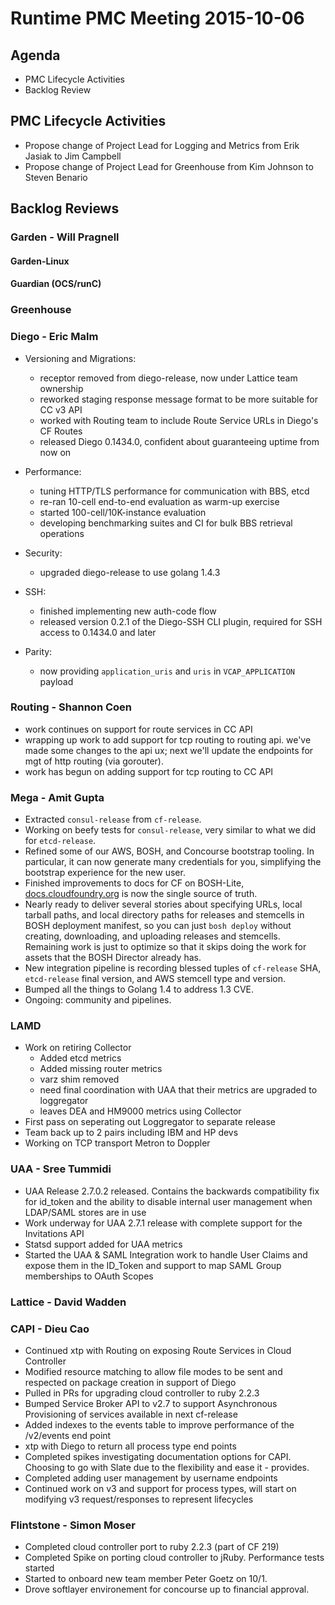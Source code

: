 # Runtime PMC Meeting 2015-10-06

## Agenda
* PMC Lifecycle Activities
* Backlog Review

## PMC Lifecycle Activities
* Propose change of Project Lead for Logging and Metrics from Erik Jasiak to Jim Campbell
* Propose change of Project Lead for Greenhouse from Kim Johnson to Steven Benario

## Backlog Reviews

### Garden - Will Pragnell

#### Garden-Linux

#### Guardian (OCS/runC)

### Greenhouse 

### Diego - Eric Malm

- Versioning and Migrations:
	- receptor removed from diego-release, now under Lattice team ownership
	- reworked staging response message format to be more suitable for CC v3 API
	- worked with Routing team to include Route Service URLs in Diego's CF Routes
	- released Diego 0.1434.0, confident about guaranteeing uptime from now on

- Performance:
	- tuning HTTP/TLS performance for communication with BBS, etcd
	- re-ran 10-cell end-to-end evaluation as warm-up exercise
	- started 100-cell/10K-instance evaluation
	- developing benchmarking suites and CI for bulk BBS retrieval operations

- Security:
	- upgraded diego-release to use golang 1.4.3

- SSH:
	- finished implementing new auth-code flow
	- released version 0.2.1 of the Diego-SSH CLI plugin, required for SSH access to 0.1434.0 and later

- Parity:
	- now providing `application_uris` and `uris` in `VCAP_APPLICATION` payload

### Routing - Shannon Coen

- work continues on support for route services in CC API
- wrapping up work to add support for tcp routing to routing api. we've made some changes to the api ux; next we'll update the endpoints for mgt of http routing (via gorouter).
- work has begun on adding support for tcp routing to CC API

### Mega - Amit Gupta
* Extracted `consul-release` from `cf-release`.
* Working on beefy tests for `consul-release`, very similar to what we did for `etcd-release`.
* Refined some of our AWS, BOSH, and Concourse bootstrap tooling.  In particular, it can now generate many credentials for you, simplifying the bootstrap experience for the new user.
* Finished improvements to docs for CF on BOSH-Lite, [docs.cloudfoundry.org](https://docs.cloudfoundry.org) is now the single source of truth.
* Nearly ready to deliver several stories about specifying URLs, local tarball paths, and local directory paths for releases and stemcells in BOSH deployment manifest, so you can just `bosh deploy` without creating, downloading, and uploading releases and stemcells.  Remaining work is just to optimize so that it skips doing the work for assets that the BOSH Director already has.
* New integration pipeline is recording blessed tuples of `cf-release` SHA, `etcd-release` final version, and AWS stemcell type and version.
* Bumped all the things to Golang 1.4 to address 1.3 CVE.
* Ongoing: community and pipelines.

### LAMD 
* Work on retiring Collector
  * Added etcd metrics
  * Added missing router metrics
  * varz shim removed
  * need final coordination with UAA that their metrics are upgraded to loggregator
  * leaves DEA and HM9000 metrics using Collector
* First pass on seperating out Loggregator to separate release
* Team back up to 2 pairs including IBM and HP devs
* Working on TCP transport Metron to Doppler

### UAA - Sree Tummidi
- UAA Release 2.7.0.2 released. Contains the backwards compatibility fix for id_token and the ability to disable internal user management when LDAP/SAML stores are in use
- Work underway for UAA 2.7.1 release with complete support for the Invitations API
- Statsd support added for UAA metrics
- Started the UAA & SAML Integration work to handle User Claims and expose them in the ID_Token and support to map SAML Group memberships to OAuth Scopes

### Lattice - David Wadden

### CAPI - Dieu Cao
- Continued xtp with Routing on exposing Route Services in Cloud Controller
- Modified resource matching to allow file modes to be sent and respected on package creation in support of Diego
- Pulled in PRs for upgrading cloud controller to ruby 2.2.3
- Bumped Service Broker API to v2.7 to support Asynchronous Provisioning of services available in next cf-release
- Added indexes to the events table to improve performance of the /v2/events end point
- xtp with Diego to return all process type end points
- Completed spikes investigating documentation options for CAPI. Choosing to go with Slate due to the flexibility and ease it - provides.
- Completed adding user management by username endpoints
- Continued work on v3 and support for process types, will start on modifying v3 request/responses to represent lifecycles

### Flintstone - Simon Moser 

* Completed cloud controller port to ruby 2.2.3 (part of CF 219) 
* Completed Spike on porting cloud controller to jRuby. Performance tests started
* Started to onboard new team member Peter Goetz on 10/1. 
* Drove softlayer environement for concourse up to financial approval.


